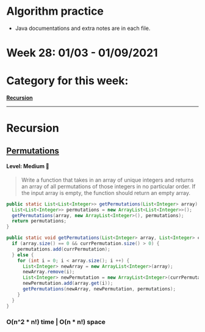 # Algorithm practice

* Java documentations and extra notes are in each file.

# Week 28: 01/03 - 01/09/2021

# Category for this week:
**[Recursion](#recursion)**<br>

---

# Recursion

## [Permutations](../Recursion/src/main/java/Permutations.java)

#### Level: Medium 📘

> Write a function that takes in an array of unique integers and returns an array of all permutations of those integers in no particular order.
> If the input array is empty, the function should return an empty array.

```java
public static List<List<Integer>> getPermutations(List<Integer> array) {
  List<List<Integer>> permutations = new ArrayList<List<Integer>>();
  getPermutations(array, new ArrayList<Integer>(), permutations);
  return permutations;
}

public static void getPermutations(List<Integer> array, List<Integer> currPermutation, List<List<Integer>> permutations) {
  if (array.size() == 0 && currPermutation.size() > 0) {
    permutations.add(currPermutation);
  } else {
    for (int i = 0; i < array.size(); i ++) {
      List<Integer> newArray = new ArrayList<Integer>(array);
      newArray.remove(i);
      List<Integer> newPermutation = new ArrayList<Integer>(currPermutation);
      newPermutation.add(array.get(i));
      getPermutations(newArray, newPermutation, permutations);
    }
  }
}
```

### O(n^2 * n!) time | O(n * n!) space
